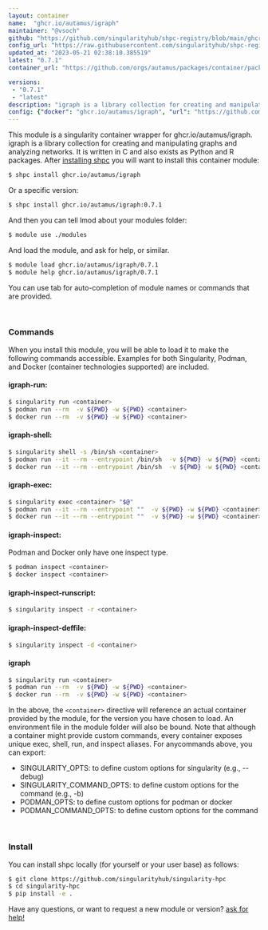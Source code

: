 ```yaml
---
layout: container
name:  "ghcr.io/autamus/igraph"
maintainer: "@vsoch"
github: "https://github.com/singularityhub/shpc-registry/blob/main/ghcr.io/autamus/igraph/container.yaml"
config_url: "https://raw.githubusercontent.com/singularityhub/shpc-registry/main/ghcr.io/autamus/igraph/container.yaml"
updated_at: "2023-05-21 02:38:10.385519"
latest: "0.7.1"
container_url: "https://github.com/orgs/autamus/packages/container/package/igraph"

versions:
 - "0.7.1"
 - "latest"
description: "igraph is a library collection for creating and manipulating graphs and analyzing networks. It is written in C and also exists as Python and R packages."
config: {"docker": "ghcr.io/autamus/igraph", "url": "https://github.com/orgs/autamus/packages/container/package/igraph", "maintainer": "@vsoch", "description": "igraph is a library collection for creating and manipulating graphs and analyzing networks. It is written in C and also exists as Python and R packages.", "latest": {"0.7.1": "sha256:2a6771a24bfc82a73388c410e93db25b0060c7100adaaea9097e92becd56850d"}, "tags": {"0.7.1": "sha256:2a6771a24bfc82a73388c410e93db25b0060c7100adaaea9097e92becd56850d", "latest": "sha256:2a6771a24bfc82a73388c410e93db25b0060c7100adaaea9097e92becd56850d"}}
---
```


This module is a singularity container wrapper for ghcr.io/autamus/igraph.
igraph is a library collection for creating and manipulating graphs and analyzing networks. It is written in C and also exists as Python and R packages.
After [installing shpc](#install) you will want to install this container module:


```bash
$ shpc install ghcr.io/autamus/igraph
```

Or a specific version:

```bash
$ shpc install ghcr.io/autamus/igraph:0.7.1
```

And then you can tell lmod about your modules folder:

```bash
$ module use ./modules
```

And load the module, and ask for help, or similar.

```bash
$ module load ghcr.io/autamus/igraph/0.7.1
$ module help ghcr.io/autamus/igraph/0.7.1
```

You can use tab for auto-completion of module names or commands that are provided.

<br>

### Commands

When you install this module, you will be able to load it to make the following commands accessible.
Examples for both Singularity, Podman, and Docker (container technologies supported) are included.

#### igraph-run:

```bash
$ singularity run <container>
$ podman run --rm  -v ${PWD} -w ${PWD} <container>
$ docker run --rm  -v ${PWD} -w ${PWD} <container>
```

#### igraph-shell:

```bash
$ singularity shell -s /bin/sh <container>
$ podman run --it --rm --entrypoint /bin/sh  -v ${PWD} -w ${PWD} <container>
$ docker run --it --rm --entrypoint /bin/sh  -v ${PWD} -w ${PWD} <container>
```

#### igraph-exec:

```bash
$ singularity exec <container> "$@"
$ podman run --it --rm --entrypoint ""  -v ${PWD} -w ${PWD} <container> "$@"
$ docker run --it --rm --entrypoint ""  -v ${PWD} -w ${PWD} <container> "$@"
```

#### igraph-inspect:

Podman and Docker only have one inspect type.

```bash
$ podman inspect <container>
$ docker inspect <container>
```

#### igraph-inspect-runscript:

```bash
$ singularity inspect -r <container>
```

#### igraph-inspect-deffile:

```bash
$ singularity inspect -d <container>
```



#### igraph

```bash
$ singularity run <container>
$ podman run --rm  -v ${PWD} -w ${PWD} <container>
$ docker run --rm  -v ${PWD} -w ${PWD} <container>
```


In the above, the `<container>` directive will reference an actual container provided
by the module, for the version you have chosen to load. An environment file in the
module folder will also be bound. Note that although a container
might provide custom commands, every container exposes unique exec, shell, run, and
inspect aliases. For anycommands above, you can export:

 - SINGULARITY_OPTS: to define custom options for singularity (e.g., --debug)
 - SINGULARITY_COMMAND_OPTS: to define custom options for the command (e.g., -b)
 - PODMAN_OPTS: to define custom options for podman or docker
 - PODMAN_COMMAND_OPTS: to define custom options for the command

<br>

### Install

You can install shpc locally (for yourself or your user base) as follows:

```bash
$ git clone https://github.com/singularityhub/singularity-hpc
$ cd singularity-hpc
$ pip install -e .
```

Have any questions, or want to request a new module or version? [ask for help!](https://github.com/singularityhub/singularity-hpc/issues)